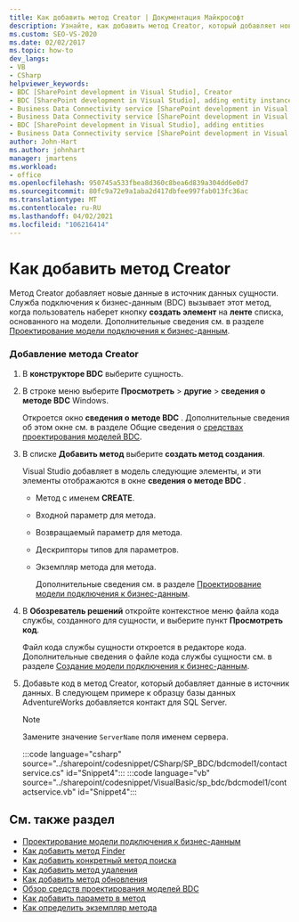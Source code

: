 ```yaml
---
title: Как добавить метод Creator | Документация Майкрософт
description: Узнайте, как добавить метод Creator, который добавляет новые данные в источник данных сущности в службе подключения к бизнес-данным (BDC) в SharePoint.
ms.custom: SEO-VS-2020
ms.date: 02/02/2017
ms.topic: how-to
dev_langs:
- VB
- CSharp
helpviewer_keywords:
- BDC [SharePoint development in Visual Studio], Creator
- BDC [SharePoint development in Visual Studio], adding entity instances
- Business Data Connectivity service [SharePoint development in Visual Studio], adding entities
- Business Data Connectivity service [SharePoint development in Visual Studio], adding entity instances
- BDC [SharePoint development in Visual Studio], adding entities
- Business Data Connectivity service [SharePoint development in Visual Studio], Creator
author: John-Hart
ms.author: johnhart
manager: jmartens
ms.workload:
- office
ms.openlocfilehash: 950745a533fbea8d360c8bea6d839a304dd6e0d7
ms.sourcegitcommit: 80fc9a72e9a1aba2d417dbfee997fab013fc36ac
ms.translationtype: MT
ms.contentlocale: ru-RU
ms.lasthandoff: 04/02/2021
ms.locfileid: "106216414"
---
```

# <a name="how-to-add-a-creator-method"></a>Как добавить метод Creator
  Метод Creator добавляет новые данные в источник данных сущности. Служба подключения к бизнес-данным (BDC) вызывает этот метод, когда пользователь наберет кнопку **создать элемент** на **ленте** списка, основанного на модели. Дополнительные сведения см. в разделе [Проектирование модели подключения к бизнес-данным](../sharepoint/designing-a-business-data-connectivity-model.md).

### <a name="to-add-a-creator-method"></a>Добавление метода Creator

1. В **конструкторе BDC** выберите сущность.

2. В строке меню выберите **Просмотреть**  >  **другие**  > **сведения о методе BDC** Windows.

    Откроется окно **сведения о методе BDC** . Дополнительные сведения об этом окне см. в разделе Общие сведения о [средствах проектирования моделей BDC](../sharepoint/bdc-model-design-tools-overview.md).

3. В списке **Добавить метод** выберите **создать метод создания**.

    Visual Studio добавляет в модель следующие элементы, и эти элементы отображаются в окне **сведения о методе BDC** .

   - Метод с именем **CREATE**.

   - Входной параметр для метода.

   - Возвращаемый параметр для метода.

   - Дескрипторы типов для параметров.

   - Экземпляр метода для метода.

     Дополнительные сведения см. в разделе [Проектирование модели подключения к бизнес-данным](../sharepoint/designing-a-business-data-connectivity-model.md).

4. В **Обозреватель решений** откройте контекстное меню файла кода службы, созданного для сущности, и выберите пункт **Просмотреть код**.

    Файл кода службы сущности откроется в редакторе кода. Дополнительные сведения о файле кода службы сущности см. в разделе [Создание модели подключения к бизнес-данным](../sharepoint/creating-a-business-data-connectivity-model.md).

5. Добавьте код в метод Creator, который добавляет данные в источник данных. В следующем примере к образцу базы данных AdventureWorks добавляется контакт для SQL Server.

   > [!NOTE]
   > Замените значение `ServerName` поля именем сервера.

    :::code language="csharp" source="../sharepoint/codesnippet/CSharp/SP_BDC/bdcmodel1/contactservice.cs" id="Snippet4":::
    :::code language="vb" source="../sharepoint/codesnippet/VisualBasic/sp_bdc/bdcmodel1/contactservice.vb" id="Snippet4":::

## <a name="see-also"></a>См. также раздел
- [Проектирование модели подключения к бизнес-данным](../sharepoint/designing-a-business-data-connectivity-model.md)
- [Как добавить метод Finder](../sharepoint/how-to-add-a-finder-method.md)
- [Как добавить конкретный метод поиска](../sharepoint/how-to-add-a-specific-finder-method.md)
- [Как добавить метод удаления](../sharepoint/how-to-add-a-deleter-method.md)
- [Как добавить метод обновления](../sharepoint/how-to-add-an-updater-method.md)
- [Обзор средств проектирования моделей BDC](../sharepoint/bdc-model-design-tools-overview.md)
- [Как добавить параметр в метод](../sharepoint/how-to-add-a-parameter-to-a-method.md)
- [Как определить экземпляр метода](../sharepoint/how-to-define-a-method-instance.md)
